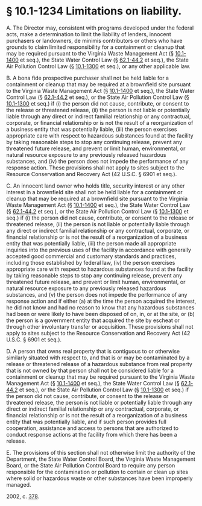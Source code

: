 # § 10.1-1234 Limitations on liability.

<p>A. The Director may, consistent with programs developed under the federal acts, make a determination to limit the liability of lenders, innocent purchasers or landowners, de minimis contributors or others who have grounds to claim limited responsibility for a containment or cleanup that may be required pursuant to the Virginia Waste Management Act (§ <a href='http://law.lis.virginia.gov/vacode/10.1-1400/'>10.1-1400</a> et seq.), the State Water Control Law (§ <a href='http://law.lis.virginia.gov/vacode/62.1-44.2/'>62.1-44.2</a> et seq.), the State Air Pollution Control Law (§ <a href='http://law.lis.virginia.gov/vacode/10.1-1300/'>10.1-1300</a> et seq.), or any other applicable law.</p><p>B. A bona fide prospective purchaser shall not be held liable for a containment or cleanup that may be required at a brownfield site pursuant to the Virginia Waste Management Act (§ <a href='http://law.lis.virginia.gov/vacode/10.1-1400/'>10.1-1400</a> et seq.), the State Water Control Law (§ <a href='http://law.lis.virginia.gov/vacode/62.1-44.2/'>62.1-44.2</a> et seq.), or the State Air Pollution Control Law (§ <a href='http://law.lis.virginia.gov/vacode/10.1-1300/'>10.1-1300</a> et seq.) if (i) the person did not cause, contribute, or consent to the release or threatened release, (ii) the person is not liable or potentially liable through any direct or indirect familial relationship or any contractual, corporate, or financial relationship or is not the result of a reorganization of a business entity that was potentially liable, (iii) the person exercises appropriate care with respect to hazardous substances found at the facility by taking reasonable steps to stop any continuing release, prevent any threatened future release, and prevent or limit human, environmental, or natural resource exposure to any previously released hazardous substances, and (iv) the person does not impede the performance of any response action. These provisions shall not apply to sites subject to the Resource Conservation and Recovery Act (42 U.S.C. § 6901 et seq.).</p><p>C. An innocent land owner who holds title, security interest or any other interest in a brownfield site shall not be held liable for a containment or cleanup that may be required at a brownfield site pursuant to the Virginia Waste Management Act (§ <a href='http://law.lis.virginia.gov/vacode/10.1-1400/'>10.1-1400</a> et seq.), the State Water Control Law (§ <a href='http://law.lis.virginia.gov/vacode/62.1-44.2/'>62.1-44.2</a> et seq.), or the State Air Pollution Control Law (§ <a href='http://law.lis.virginia.gov/vacode/10.1-1300/'>10.1-1300</a> et seq.) if (i) the person did not cause, contribute, or consent to the release or threatened release, (ii) the person is not liable or potentially liable through any direct or indirect familial relationship or any contractual, corporate, or financial relationship or is not the result of a reorganization of a business entity that was potentially liable, (iii) the person made all appropriate inquiries into the previous uses of the facility in accordance with generally accepted good commercial and customary standards and practices, including those established by federal law, (iv) the person exercises appropriate care with respect to hazardous substances found at the facility by taking reasonable steps to stop any continuing release, prevent any threatened future release, and prevent or limit human, environmental, or natural resource exposure to any previously released hazardous substances, and (v) the person does not impede the performance of any response action and if either (a) at the time the person acquired the interest, he did not know and had no reason to know that any hazardous substances had been or were likely to have been disposed of on, in, or at the site, or (b) the person is a government entity that acquired the site by escheat or through other involuntary transfer or acquisition. These provisions shall not apply to sites subject to the Resource Conservation and Recovery Act (42 U.S.C. § 6901 et seq.).</p><p>D. A person that owns real property that is contiguous to or otherwise similarly situated with respect to, and that is or may be contaminated by a release or threatened release of a hazardous substance from real property that is not owned by that person shall not be considered liable for a containment or cleanup that may be required pursuant to the Virginia Waste Management Act (§ <a href='http://law.lis.virginia.gov/vacode/10.1-1400/'>10.1-1400</a> et seq.), the State Water Control Law (§ <a href='http://law.lis.virginia.gov/vacode/62.1-44.2/'>62.1-44.2</a> et seq.), or the State Air Pollution Control Law (§ <a href='http://law.lis.virginia.gov/vacode/10.1-1300/'>10.1-1300</a> et seq.) if the person did not cause, contribute, or consent to the release or threatened release, the person is not liable or potentially liable through any direct or indirect familial relationship or any contractual, corporate, or financial relationship or is not the result of a reorganization of a business entity that was potentially liable, and if such person provides full cooperation, assistance and access to persons that are authorized to conduct response actions at the facility from which there has been a release.</p><p>E. The provisions of this section shall not otherwise limit the authority of the Department, the State Water Control Board, the Virginia Waste Management Board, or the State Air Pollution Control Board to require any person responsible for the contamination or pollution to contain or clean up sites where solid or hazardous waste or other substances have been improperly managed.</p><p>2002, c. <a href='http://lis.virginia.gov/cgi-bin/legp604.exe?021+ful+CHAP0378'>378</a>.</p>